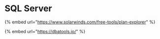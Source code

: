 # SQL Server

{% embed url="https://www.solarwinds.com/free-tools/plan-explorer" %}

{% embed url="https://dbatools.io/" %}

